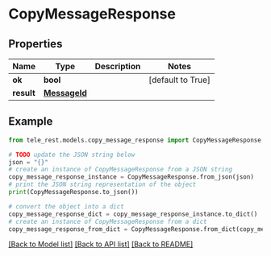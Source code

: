 # CopyMessageResponse


## Properties

Name | Type | Description | Notes
------------ | ------------- | ------------- | -------------
**ok** | **bool** |  | [default to True]
**result** | [**MessageId**](MessageId.md) |  | 

## Example

```python
from tele_rest.models.copy_message_response import CopyMessageResponse

# TODO update the JSON string below
json = "{}"
# create an instance of CopyMessageResponse from a JSON string
copy_message_response_instance = CopyMessageResponse.from_json(json)
# print the JSON string representation of the object
print(CopyMessageResponse.to_json())

# convert the object into a dict
copy_message_response_dict = copy_message_response_instance.to_dict()
# create an instance of CopyMessageResponse from a dict
copy_message_response_from_dict = CopyMessageResponse.from_dict(copy_message_response_dict)
```
[[Back to Model list]](../README.md#documentation-for-models) [[Back to API list]](../README.md#documentation-for-api-endpoints) [[Back to README]](../README.md)


